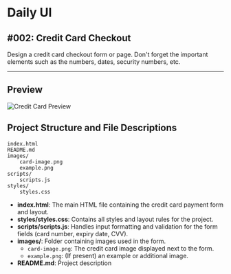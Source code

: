 # Daily UI

## #002: Credit Card Checkout

Design a credit card checkout form or page. Don't forget the important elements such as the numbers, dates, security numbers, etc.

---
## Preview

![Credit Card Preview](images/images.png)

## Project Structure and File Descriptions

```
index.html
README.md
images/
    card-image.png
    example.png
scripts/
    scripts.js
styles/
    styles.css
```

- **index.html**: The main HTML file containing the credit card payment form and layout.
- **styles/styles.css**: Contains all styles and layout rules for the project.
- **scripts/scripts.js**: Handles input formatting and validation for the form fields (card number, expiry date, CVV).
- **images/**: Folder containing images used in the form.
  - `card-image.png`: The credit card image displayed next to the form.
  - `example.png`: (If present) an example or additional image.
- **README.md**: Project description